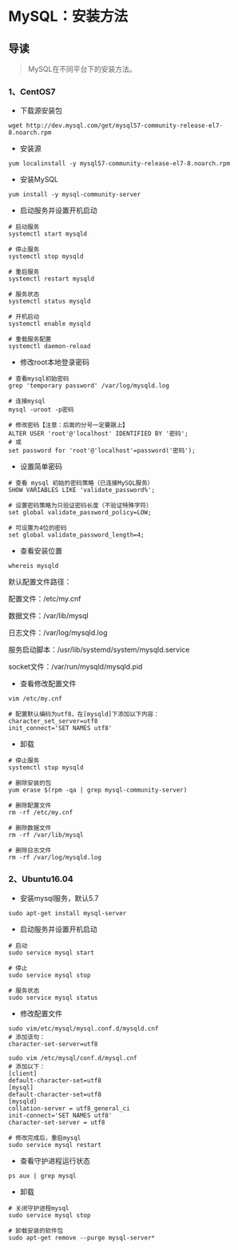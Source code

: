 # MySQL：安装方法

## 导读

> MySQL在不同平台下的安装方法。

### 1、CentOS7

- 下载源安装包

```shell
wget http://dev.mysql.com/get/mysql57-community-release-el7-8.noarch.rpm
```

- 安装源

```shell
yum localinstall -y mysql57-community-release-el7-8.noarch.rpm
```

- 安装MySQL

```shell
yum install -y mysql-community-server
```

- 启动服务并设置开机启动

```shell
# 启动服务
systemctl start mysqld

# 停止服务
systemctl stop mysqld

# 重启服务
systemctl restart mysqld

# 服务状态
systemctl status mysqld

# 开机启动
systemctl enable mysqld

# 重载服务配置
systemctl daemon-reload
```

- 修改root本地登录密码

```shell
# 查看mysql初始密码
grep 'temporary password' /var/log/mysqld.log

# 连接mysql
mysql -uroot -p密码

# 修改密码【注意：后面的分号一定要跟上】
ALTER USER 'root'@'localhost' IDENTIFIED BY '密码';
# 或
set password for 'root'@'localhost'=password('密码');
```

- 设置简单密码

```shell
# 查看 mysql 初始的密码策略（已连接MySQL服务）
SHOW VARIABLES LIKE 'validate_password%';

# 设置密码策略为只验证密码长度（不验证特殊字符）
set global validate_password_policy=LOW;

# 可设置为4位的密码
set global validate_password_length=4;
```

- 查看安装位置

```shell
whereis mysqld
```

默认配置文件路径：

配置文件：/etc/my.cnf

数据文件：/var/lib/mysql

日志文件：/var/log/mysqld.log

服务启动脚本：/usr/lib/systemd/system/mysqld.service

socket文件：/var/run/mysqld/mysqld.pid

- 查看修改配置文件

```shell
vim /etc/my.cnf

# 配置默认编码为utf8，在[mysqld]下添加以下内容：
character_set_server=utf8
init_connect='SET NAMES utf8'
```

- 卸载

```shell
# 停止服务
systemctl stop mysqld

# 删除安装的包
yum erase $(rpm -qa | grep mysql-community-server)

# 删除配置文件
rm -rf /etc/my.cnf

# 删除数据文件
rm -rf /var/lib/mysql

# 删除日志文件
rm -rf /var/log/mysqld.log
```

### 2、Ubuntu16.04

- 安装mysql服务，默认5.7

```shell
sudo apt-get install mysql-server
```

- 启动服务并设置开机启动

```shell
# 启动
sudo service mysql start

# 停止
sudo service mysql stop

# 服务状态
sudo service mysql status
```

- 修改配置文件
  
```shell
sudo vim/etc/mysql/mysql.conf.d/mysqld.cnf
# 添加该句：
character-set-server=utf8

sudo vim /etc/mysql/conf.d/mysql.cnf
# 添加以下：
[client]
default-character-set=utf8
[mysql]
default-character-set=utf8
[mysqld]
collation-server = utf8_general_ci
init-connect='SET NAMES utf8'
character-set-server = utf8

# 修改完成后，重启mysql
sudo service mysql restart
```

- 查看守护进程运行状态

```shell
ps aux | grep mysql
```

- 卸载

```shell
# 关闭守护进程mysql
sudo service mysql stop

# 卸载安装的软件包
sudo apt-get remove --purge mysql-server*
```
